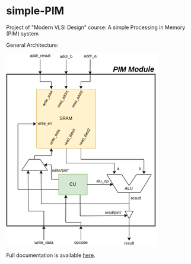 # simple-PIM
Project of "Modern VLSI Design" course: A simple Processing in Memory (PIM) system

General Architecture:

![Architecture.png](figures/Architecture.png)

Full documentation is available [here](Document.pdf).
